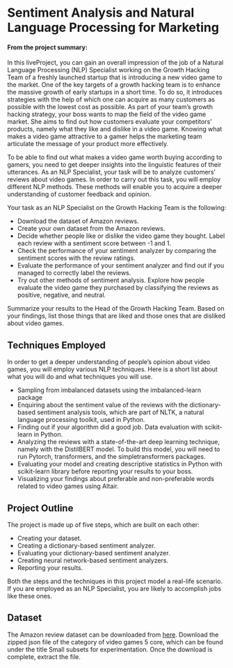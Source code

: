 # Sentiment Analysis and Natural Language Processing for Marketing

#### From the project summary:

In this liveProject, you can gain an overall impression of the job of a Natural Language Processing (NLP) Specialist working on the Growth Hacking Team of a freshly launched startup that is introducing a new video game to the market. One of the key targets of a growth hacking team is to enhance the massive growth of early startups in a short time. To do so, it introduces strategies with the help of which one can acquire as many customers as possible with the lowest cost as possible. As part of your team’s growth hacking strategy, your boss wants to map the field of the video game market. She aims to find out how customers evaluate your competitors’ products, namely what they like and dislike in a video game. Knowing what makes a video game attractive to a gamer helps the marketing team articulate the message of your product more effectively.

To be able to find out what makes a video game worth buying according to gamers, you need to get deeper insights into the linguistic features of their utterances. As an NLP Specialist, your task will be to analyze customers’ reviews about video games. In order to carry out this task, you will employ different NLP methods. These methods will enable you to acquire a deeper understanding of customer feedback and opinion.

Your task as an NLP Specialist on the Growth Hacking Team is the following:

   * Download the dataset of Amazon reviews.
   * Create your own dataset from the Amazon reviews.
   * Decide whether people like or dislike the video game they bought. Label each review with a sentiment score between -1 and 1.
   * Check the performance of your sentiment analyzer by comparing the sentiment scores with the review ratings.
   * Evaluate the performance of your sentiment analyzer and find out if you managed to correctly label the reviews.
   * Try out other methods of sentiment analysis. Explore how people evaluate the video game they purchased by classifying the reviews as positive, negative, and neutral.

Summarize your results to the Head of the Growth Hacking Team. Based on your findings, list those things that are liked and those ones that are disliked about video games.

## Techniques Employed

In order to get a deeper understanding of people’s opinion about video games, you will employ various NLP techniques. Here is a short list about what you will do and what techniques you will use.

   * Sampling from imbalanced datasets using the imbalanced-learn package
   * Enquiring about the sentiment value of the reviews with the dictionary-based sentiment analysis tools, which are part of NLTK, a natural language processing toolkit, used in Python.
   * Finding out if your algorithm did a good job. Data evaluation with scikit-learn in Python.
   * Analyzing the reviews with a state-of-the-art deep learning technique, namely with the DistilBERT model. To build this model, you will need to run Pytorch, transformers, and the simpletransformers packages.
   * Evaluating your model and creating descriptive statistics in Python with scikit-learn library before reporting your results to your boss.
   * Visualizing your findings about preferable and non-preferable words related to video games using Altair.
   
## Project Outline

The project is made up of five steps, which are built on each other:

   * Creating your dataset.
   * Creating a dictionary-based sentiment analyzer.
   * Evaluating your dictionary-based sentiment analyzer.
   * Creating neural network-based sentiment analyzers.
   * Reporting your results.

Both the steps and the techniques in this project model a real-life scenario. If you are employed as an NLP Specialist, you are likely to accomplish jobs like these ones.

## Dataset

The Amazon review dataset can be downloaded from [here](https://nijianmo.github.io/amazon/index.html). Download the zipped json file of the category of video games 5 core, which can be found under the title Small subsets for experimentation. Once the download is complete, extract the file.